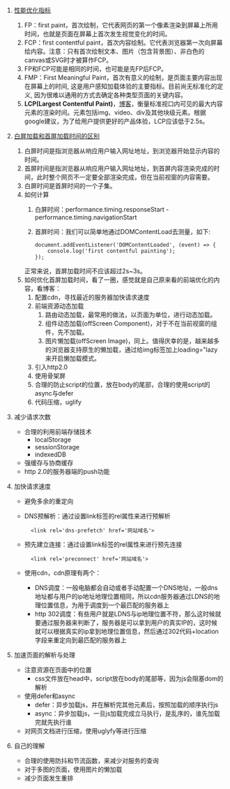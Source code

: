 1. [性能优化指标](https://blog.csdn.net/qiwoo_weekly/article/details/105985323)
     1.   FP：first paint，首次绘制，它代表网页的第一个像素渲染到屏幕上所用时间，也就是页面在屏幕上首次发生视觉变化的时间。
     2.   FCP：first contentful paint，首次内容绘制。它代表浏览器第一次向屏幕绘内容。注意：只有首次绘制文本、图片（包含背景图）、非白色的canvas或SVG时才被算作FCP。
     3.   FP和FCP可能是相同的时间，也可能是先FP后FCP。
     4.   FMP：First Meaningful Paint，首次有意义的绘制，是页面主要内容出现在屏幕上的时间, 这是用户感知加载体验的主要指标。目前尚无标准化的定义, 因为很难以通用的方式去确定各种类型页面的关键内容。
     5.   **LCP(Largest Contentful Paint)**，[博客](https://juejin.cn/post/6844904200044806157)，衡量标准视口内可见的最大内容元素的渲染时间。元素包括img、video、div及其他块级元素。根据google建议，为了给用户提供更好的产品体验，LCP应该低于2.5s。
2. [白屏加载和首屏加载时间的区别](https://zhuanlan.zhihu.com/p/88639980)
     1.   白屏时间是指浏览器从响应用户输入网址地址，到浏览器开始显示内容的时间。
     2.   首屏时间是指浏览器从响应用户输入网址地址，到首屏内容渲染完成的时间，此时整个网页不一定要全部渲染完成，但在当前视窗的内容需要。
     3.   白屏时间是首屏时间的一个子集。
     4.   如何计算
          1.   白屏时间：performance.timing.responseStart - performance.timing.navigationStart
          2.   首屏时间：我们可以简单地通过DOMContentLoad去测量，如下:

                ```
                document.addEventListener('DOMContentLoaded', (event) => {
                    console.log('first contentful painting');
                });
                ```
            正常来说，首屏加载时间不应该超过2s~3s。
     5. 如何优化首屏加载时间，看了一圈，感觉就是自己原来看的前端优化的内容，看博客：
        1. 配置cdn，寻找最近的服务器加快请求速度
        2. 前端资源动态加载
           1. 路由动态加载，最常用的做法，以页面为单位，进行动态加载。
           2. 组件动态加载(offScreen Component)，对于不在当前视窗的组件，先不加载。
           3. 图片懒加载(offScreen Image)，同上。值得庆幸的是，越来越多的浏览器支持原生的懒加载，通过给img标签加上loading="lazy来开启懒加载模式。
        3. 引入http2.0
        4. 使用骨架屏
        5. 合理的防止script的位置，放在body的尾部，合理的使用script的async与defer
        6. 代码压缩，uglify
3. 减少请求次数
    * 合理的利用前端存储技术
        - localStorage
        - sessionStorage
        - indexedDB
    * 强缓存与协商缓存
    * http 2.0的服务器端的push功能

4. 加快请求速度
    * 避免多余的重定向
    * DNS预解析：通过设置link标签的rel属性来进行预解析

            <link rel='dns-prefetch' href='网站域名'>

    * 预先建立连接：通过设置link标签的rel属性来进行预先连接

            <link rel='preconnect' href='网站域名'>

    * 使用cdn，cdn原理有两个：
        - DNS调度：一般电脑都会自动或者手动配置一个DNS地址，一般dns地址都与用户的ip地址地理位置相同，所以cdn服务器通过LDNS的地理位置信息，为用于调度到一个最匹配的服务器上
        - http 302调度：有些用户就是LDNS与ip地理位置不符，那么这时候就要通过服务器来判断了，服务器是可以拿到用户的真实IP的，这时候就可以根据真实的ip拿到地理位置信息，然后通过302代码+location字段来重定向到最匹配的服务器上

5. 加速页面的解析与处理
    * 注意资源在页面中的位置
        - css文件放在head中，script放在body的尾部等，因为js会阻塞dom的解析
    * 使用defer和async
        - defer：异步加载js，并在解析完其他元素后，按照加载的顺序执行js
        - async：异步加载js，一旦js加载完成立马执行，是乱序的，谁先加载完就先执行谁
    * 对网页文档进行压缩，使用uglyfy等进行压缩

6. 自己的理解
    * 合理的使用防抖和节流函数，来减少对服务的查询
    * 对于多图的页面，使用图片的懒加载
    * 减少页面发生重排